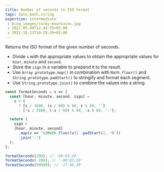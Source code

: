 ```yaml
---
title: Number of seconds to ISO format
tags: date,math,string
expertise: intermediate
 : blog_images/rocky-mountains.jpg
 : 2021-05-09T12:44:55+03:00
 : 2021-10-13T19:29:39+02:00
---
```


Returns the ISO format of the given number of seconds.

- Divide `s` with the appropriate values to obtain the appropriate values for `hour`, `minute` and `second`.
- Store the `sign` in a variable to prepend it to the result.
- Use `Array.prototype.map()` in combination with `Math.floor()` and `String.prototype.padStart()` to stringify and format each segment.
- Use `String.prototype.join()` to combine the values into a string.

```js
const formatSeconds = s => {
  const [hour, minute, second, sign] =
    s > 0
      ? [s / 3600, (s / 60) % 60, s % 60, '']
      : [-s / 3600, (-s / 60) % 60, -s % 60, '-'];

  return (
    sign +
    [hour, minute, second]
      .map(v => `${Math.floor(v)}`.padStart(2, '0'))
      .join(':')
  );
};
```

```js
formatSeconds(200); // '00:03:20'
formatSeconds(-200); // '-00:03:20'
formatSeconds(99999); // '27:46:39'
```
